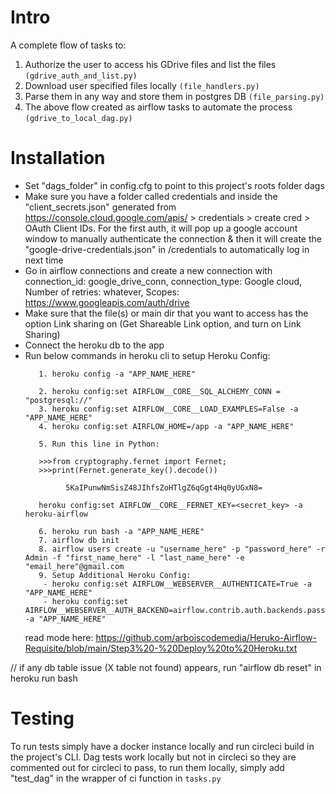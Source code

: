 # Intro
A complete flow of tasks to: 
1. Authorize the user to access his GDrive files and list the files ```(gdrive_auth_and_list.py)```
2. Download user specified files locally ```(file_handlers.py)```
3. Parse them in any way and store them in postgres DB ````(file_parsing.py)````
4. The above flow created as airflow tasks to automate the process ```(gdrive_to_local_dag.py)```

# Installation
- Set "dags_folder" in config.cfg to point to this project's roots folder dags
- Make sure you have a folder called credentials and inside the "client_secrets.json" generated from https://console.cloud.google.com/apis/ > credentials > create cred > OAuth Client IDs. 
For the first auth, it will pop up a google account window to manually authenticate the connection & then it will create the "google-drive-credentials.json" in /credentials to automatically log in next time
- Go in airflow connections and create a new connection with connection_id: google_drive_conn, connection_type: Google cloud, Number of retries: whatever, Scopes: https://www.googleapis.com/auth/drive
- Make sure that the file(s) or main dir that you want to access has the option Link sharing on (Get Shareable Link option, and turn on Link Sharing)
- Connect the heroku db to the app
- Run below commands in heroku cli to setup Heroku Config: 
    ```
       1. heroku config -a "APP_NAME_HERE"

       2. heroku config:set AIRFLOW__CORE__SQL_ALCHEMY_CONN = "postgresql://" 
       3. heroku config:set AIRFLOW__CORE__LOAD_EXAMPLES=False -a "APP_NAME_HERE"
       4. heroku config:set AIRFLOW_HOME=/app -a "APP_NAME_HERE"

       5. Run this line in Python: 
  
       >>>from cryptography.fernet import Fernet; 
       >>>print(Fernet.generate_key().decode())

             5KaIPunwNmSisZ48JIhfsZoHTlgZ6qGgt4Hq0yUGxN8=

       heroku config:set AIRFLOW__CORE__FERNET_KEY=<secret_key> -a heroku-airflow
  
       6. heroku run bash -a "APP_NAME_HERE"
       7. airflow db init
       8. airflow users create -u "username_here" -p "password_here" -r Admin -f "first_name_here" -l "last_name_here" -e "email_here"@gmail.com
       9. Setup Additional Heroku Config:   
        - heroku config:set AIRFLOW__WEBSERVER__AUTHENTICATE=True -a "APP_NAME_HERE"
        - heroku config:set AIRFLOW__WEBSERVER__AUTH_BACKEND=airflow.contrib.auth.backends.password_auth -a "APP_NAME_HERE"
    ```
  read mode here: https://github.com/arboiscodemedia/Heruko-Airflow-Requisite/blob/main/Step3%20-%20Deploy%20to%20Heroku.txt


// if any db table issue (X table not found) appears, run "airflow db reset" in heroku run bash

# Testing
To run tests simply have a docker instance locally and run circleci build in the project's CLI.
Dag tests work locally but not in circleci so they are commented out for circleci to pass,
to run them locally, simply add "test_dag" in the wrapper of ci function in ```tasks.py```